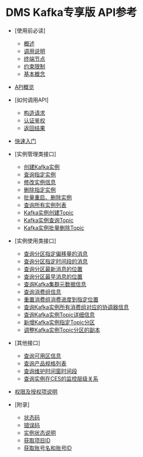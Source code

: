 # DMS Kafka专享版 API参考

-   [使用前必读]
    -   [概述](概述.md)
    -   [调用说明](调用说明.md)
    -   [终端节点](终端节点.md)
    -   [约束限制](约束限制.md)
    -   [基本概念](基本概念.md)

-   [API概览](API概览.md)
-   [如何调用API]
    -   [构造请求](构造请求.md)
    -   [认证鉴权](认证鉴权.md)
    -   [返回结果](返回结果.md)

-   [快速入门](快速入门.md)
-   [实例管理类接口]
    -   [创建Kafka实例](创建Kafka实例.md)
    -   [查询指定实例](查询指定实例.md)
    -   [修改实例信息](修改实例信息.md)
    -   [删除指定实例](删除指定实例.md)
    -   [批量重启、删除实例](批量重启-删除实例.md)
    -   [查询所有实例列表](查询所有实例列表.md)
    -   [Kafka实例创建Topic](Kafka实例创建Topic.md)
    -   [Kafka实例查询Topic](Kafka实例查询Topic.md)
    -   [Kafka实例批量删除Topic](Kafka实例批量删除Topic.md)

-   [实例使用类接口]
    -   [查询分区指定偏移量的消息](查询分区指定偏移量的消息.md)
    -   [查询分区指定时间段的消息](查询分区指定时间段的消息.md)
    -   [查询分区最新消息的位置](查询分区最新消息的位置.md)
    -   [查询分区最早消息的位置](查询分区最早消息的位置.md)
    -   [查询Kafka集群元数据信息](查询Kafka集群元数据信息.md)
    -   [查询消费组信息](查询消费组信息.md)
    -   [重置消费组消费进度到指定位置](重置消费组消费进度到指定位置.md)
    -   [查询Kafka实例所有消费组对应的协调器信息](查询Kafka实例所有消费组对应的协调器信息.md)
    -   [查询Kafka实例Topic详细信息](查询Kafka实例Topic详细信息.md)
    -   [新增Kafka实例指定Topic分区](新增Kafka实例指定Topic分区.md)
    -   [调整Kafka实例Topic分区的副本](调整Kafka实例Topic分区的副本.md)

-   [其他接口]
    -   [查询可用区信息](查询可用区信息.md)
    -   [查询产品规格列表](查询产品规格列表.md)
    -   [查询维护时间窗时间段](查询维护时间窗时间段.md)
    -   [查询实例在CES的监控层级关系](查询实例在CES的监控层级关系.md)

-   [权限及授权项说明](权限及授权项说明.md)
-   [附录]
    -   [状态码](状态码.md)
    -   [错误码](错误码.md)
    -   [实例状态说明](实例状态说明.md)
    -   [获取项目ID](获取项目ID.md)
    -   [获取账号名和账号ID](获取账号名和账号ID.md)



